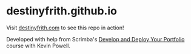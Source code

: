# destinyfrith.github.io

Visit <a href="https://destinyfrith.com">destinyfrith.com</a> to see this repo in action!

Developed with help from Scrimba's <a href="https://scrimba.com/learn/portfolio">Develop and Deploy Your Portfolio</a> course with Kevin Powell.
